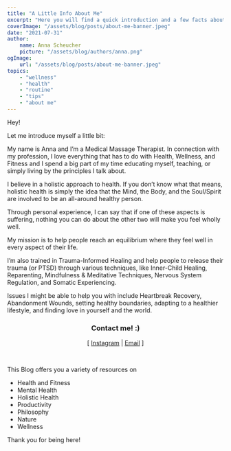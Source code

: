 ```yaml
---
title: "A Little Info About Me"
excerpt: "Here you will find a quick introduction and a few facts about me :)"
coverImage: "/assets/blog/posts/about-me-banner.jpeg"
date: "2021-07-31"
author:
    name: Anna Scheucher
    picture: "/assets/blog/authors/anna.png"
ogImage:
    url: "/assets/blog/posts/about-me-banner.jpeg"
topics:
    - "wellness"
    - "health"
    - "routine"
    - "tips"
    - "about me"
---
```


Hey!

Let me introduce myself a little bit:
 
My name is Anna and I’m a Medical Massage Therapist. In connection with my profession, I love everything that has to do with Health, Wellness, and Fitness and I spend a big part of my time educating myself, teaching, or simply living by the principles I talk about.
 
I believe in a holistic approach to health. If you don’t know what that means, holistic health is simply the idea that the Mind, the Body, and the Soul/Spirit are involved to be an all-around healthy person.
 
Through personal experience, I can say that if one of these aspects is suffering, nothing you can do about the other two will make you feel wholly well.
 
My mission is to help people reach an equilibrium where they feel well in every aspect of their life.
 
I’m also trained in Trauma-Informed Healing and help people to release their trauma (or PTSD) through various techniques, like Inner-Child Healing, Reparenting, Mindfulness & Meditative Techniques, Nervous System Regulation, and Somatic Experiencing.
 
Issues I might be able to help you with include Heartbreak Recovery, Abandonment Wounds, setting healthy boundaries, adapting to a healthier lifestyle, and finding love in yourself and the world.


</p>

<h3 class="font-serif" align="center">Contact me! :)</h3>
<p class="font-serif" align="center">
  [
  <a class="text-gray-700  font-bold hover:underline hover:text-blue-500 duration-200 transition-colors" href="https://www.instagram.com/anna.scheucher/" target="_blank" rel="noreferrer">Instagram</a>
  |
  <a class="text-gray-700  font-bold hover:underline hover:text-blue-500 duration-200 transition-colors" href="mailto:ascheucher.healing@gmail.com" target="_blank" rel="noreferrer">Email</a>
  ]
  
</p>

<br/>

This Blog offers you a variety of resources on

<span class="font-bold">
<ul class="list-disc">
<li> Health and Fitness
<li> Mental Health
<li> Holistic Health
<li> Productivity
<li> Philosophy
<li> Nature
<li> Wellness
</ul>

</span>

Thank you for being here!
